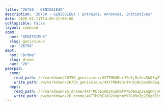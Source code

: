 ```yaml
---
title: "26750 - GENISSIEUX"
description: "26750 - GENISSIEUX | Entraide, Annonces, Initiatives"
date: 2020-01-11T14:09:21+09:00
collapsible: false
layout: commune
comm:
  nom: "GENISSIEUX"
  slug: genissieux
  cp: "26750"
dept:
  nom: "Drôme"
  slug: drome
  num: "26"
peerpad:
  comm:
    read_path: /r/markdown/26750_genissieux/4XTTM64EnrJYnSj8c2eoSkQSqJYGN4t4rGXXGuqB2Cuy8Tqdw
    write_path: /w/markdown/26750_genissieux/4XTTM64EnrJYnSj8c2eoSkQSqJYGN4t4rGXXGuqB2Cuy8Tqdw-K3TgUbYPrpQTRaYGqWGQAhQpntgitWjPhT91Fmii86VRStk2bCccZmm7hRShrGqJWbiVAas5ZztBZZMDNikwzCKac3gbTt1FUDWCSaLFrVnUHNALx5FU9xWXvxd7EXjNFgcY8rW1
  dept:
    read_path: /r/markdown/26_drome/4XTTMD3E18D2XxphmfV7Gd9oZp2E6g6Rjy8yoyyuT4SyeeDZv
    write_path: /w/markdown/26_drome/4XTTMD3E18D2XxphmfV7Gd9oZp2E6g6Rjy8yoyyuT4SyeeDZv-K3TgUGX4nG6FnUgVjDeodHJBzD4Z7jTqAJwquijk1LCW8AWc9CAemuRZDQCZC8aha3sgQcHNRUHizJ1bQGiTeNjxAKKxoxsNxcJ7pjGzQ4icP1ftCA9sHED31LddZbCgpf6zkM4Q
---
```


